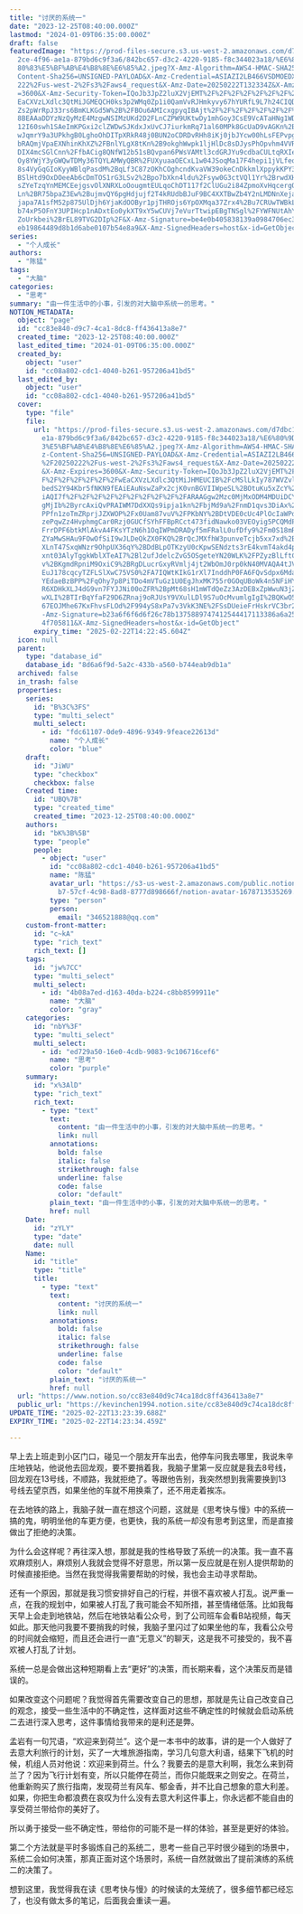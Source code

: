 ```yaml
---
title: "讨厌的系统一"
date: "2023-12-25T08:40:00.000Z"
lastmod: "2024-01-09T06:35:00.000Z"
draft: false
featuredImage: "https://prod-files-secure.s3.us-west-2.amazonaws.com/d7dbc101-8\
  2ce-4f96-ae1a-879bd6c9f3a6/842bc657-d3c2-4220-9185-f8c344023a18/%E6%80%9D%E8%\
  80%83%E5%BF%AB%E4%B8%8E%E6%85%A2.jpeg?X-Amz-Algorithm=AWS4-HMAC-SHA256&X-Amz-\
  Content-Sha256=UNSIGNED-PAYLOAD&X-Amz-Credential=ASIAZI2LB466VSDMOEDX%2F20250\
  222%2Fus-west-2%2Fs3%2Faws4_request&X-Amz-Date=20250222T132334Z&X-Amz-Expires\
  =3600&X-Amz-Security-Token=IQoJb3JpZ2luX2VjEMT%2F%2F%2F%2F%2F%2F%2F%2F%2F%2Fw\
  EaCXVzLXdlc3QtMiJGMEQCH0ks3p2WMq0Zp1i0QamVvRJHmkyvy67hYURfL9L7h24CIQDra%2BDlP\
  Zs2pWrRpJ33rs6BmKLKGd5W%2B%2FBOu6AMIcxgpyqIBAjt%2F%2F%2F%2F%2F%2F%2F%2F%2F%2F\
  8BEAAaDDYzNzQyMzE4MzgwNSIMzUKd2D2FLnCZPW9UKtwDy1mhGoy3CsE9VcATaHNg1WDWAaODQaj\
  12I60swh1SAeImKPGxi2clZWDwSJKdxJxUvCJ7iurkmRq71al60MPk8GcUaD9vAGKn%2BPLz%2FYP\
  wJqmrY9a3UPkhgB0LghoOhDITpXRkR48j0BUN2oCDRDvRHh8iKj0jbJYcw00hLsFEPvpgL8a21ZJE\
  bRAQmjVpaEXNhinKhXZ%2FBnlYLgX8tKn%2B9okghWwpk1ljHlDc8sDJysPhOpvhm4VVR7EdgsTJy\
  DIX4mcSGlCnn%2FfbACig8QNfW12b51sBQvpan6PWsVAMtl3cdGRJYu9cdbaCULtqRXIectcGxTZB\
  Oy8YWjY3yGWQwTDMy36TQYLAMWyQBR%2FUXyuaaOECxL1w04JSoqMa17F4hepi1jVLfeqa%2BONyF\
  8s4VyGqGIoKyyWBlqPasdM%2BqLf3C87zOKhCOghcndKvaVW39okeCnDkkmlXppykKPY3w58PXG%2\
  BSlHtd9OxDOeeAb6cDmTOS1rG3LSv2%2Bpo7bXkn4ldu%2Fsyw0G3ctVQl1Yr%2BrwdXHZVIWxXut\
  sZYeTzqYnMEMCEejgsvOlXNRXLoOougmtEULqoChDT117f2ClUGu2i84ZpmoXvHqcergQOjZV0USc\
  Ln%2BR75bpaZ3Ew%2BujmvQY6pgHdjujf2T4kRUdbBJuF9BC4XXTBwZb4Y2nLMDNnXejavRCWcra3\
  japa7A1sfM52p875UlDjh6YjaKdOOByr1pjTHROjs6YpOXMqa37Zrx4%2Bu7CRUwTWBkLjnfxPxzD\
  b74xP5OFnY3UPIHcp1nADxtEo0ykXT9xY5wCUVj7eVurTtwipEBgTNSgl%2FYWFNUtAhYJqYfVIYU\
  ZoUrkbei%2BrEL89TVG2DIp%2F&X-Amz-Signature=be4e0b405838139a0984706ec3cd9bd32b\
  eb19864489d8b1d6abe0107b54e8a9&X-Amz-SignedHeaders=host&x-id=GetObject"
series:
  - "个人成长"
authors:
  - "陈猛"
tags:
  - "大脑"
categories:
  - "思考"
summary: "由一件生活中的小事，引发的对大脑中系统一的思考。"
NOTION_METADATA:
  object: "page"
  id: "cc83e840-d9c7-4ca1-8dc8-ff436413a8e7"
  created_time: "2023-12-25T08:40:00.000Z"
  last_edited_time: "2024-01-09T06:35:00.000Z"
  created_by:
    object: "user"
    id: "cc08a802-cdc1-4040-b261-957206a41bd5"
  last_edited_by:
    object: "user"
    id: "cc08a802-cdc1-4040-b261-957206a41bd5"
  cover:
    type: "file"
    file:
      url: "https://prod-files-secure.s3.us-west-2.amazonaws.com/d7dbc101-82ce-4f96-a\
        e1a-879bd6c9f3a6/842bc657-d3c2-4220-9185-f8c344023a18/%E6%80%9D%E8%80%8\
        3%E5%BF%AB%E4%B8%8E%E6%85%A2.jpeg?X-Amz-Algorithm=AWS4-HMAC-SHA256&X-Am\
        z-Content-Sha256=UNSIGNED-PAYLOAD&X-Amz-Credential=ASIAZI2LB4665BIYZAKH\
        %2F20250222%2Fus-west-2%2Fs3%2Faws4_request&X-Amz-Date=20250222T132245Z\
        &X-Amz-Expires=3600&X-Amz-Security-Token=IQoJb3JpZ2luX2VjEMT%2F%2F%2F%2\
        F%2F%2F%2F%2F%2F%2FwEaCXVzLXdlc3QtMiJHMEUCIB%2FcMSlLkIy787WVZvlIuhWV%2B\
        bedS2Y94Kbr5fNKN9fEAiEAuNswZaPx2cjK0vnBGVIIWpeSL%2BOtuKu5xZcY%2FNeXvWEq\
        iAQI7f%2F%2F%2F%2F%2F%2F%2F%2F%2F%2FARAAGgw2Mzc0MjMxODM4MDUiDCY8yp4QxL4\
        gMjIb%2ByrcAxiQvPRAIWM7DdXXQs9ipja1kn%2FbjMd9a%2FnmD1qvs3DiAx%2BBHtgwcS\
        PPfn1zoTmZRprjJZXWOP%2Fx0Uam87vuV%2FPKbNY%2BDtVDE0cUc4PlOcIaWPd0OFAhy0X\
        zePqwZz4HvphmgCar0Rzj0GUCfSYhFFBpRCct473fidNawko03VEOyig5PCQMdPakEhBeCk\
        FrrDPF6btkMlAkvA4FKsYTzN6h1OqIWPmDRADyf5mFRalL0ufDfy9%2Fm0S18mRkXP1l6Tp\
        ZYaMwSHAu9FOwOfSiI9wJLDeQkZX0FKQ%2BrQcJMXfhW3punveTcjb5xx7xd%2BonpzJDmW\
        XLnT47SxqWNzr9OhpUX36qY%2BDdBLpOTKzyU0cKpwSENdzts3rE4kvmT4akd4pJM1Rov9Y\
        xnt03AlyTggkWblXTeAI7%2Bl2ufJdelcZvG5OSgeteYN20WLK%2FPZyzBlLftCBcZPc1eD\
        v%2BKgmdRpniM9OxiC9%2BRgDLucrGxyRVmlj4jt2WbOmJ0rp0kN40MVAQA4tJVqc6g6tpf\
        EuJ178cqcyTZFLSlXwC75VS0%2FA7IQWtKIkG1rXl7InddhP0FA6FQvSdpx6Mdai3ibe3oj\
        YEdaeBzBPP%2FqOhy7p8PiTDo4mVTuGz1U0EgJhxMK755r0GOqUBoWk4n5NFiHYS21ZqSr3\
        R6XDHkXLJ4dG9vn7FYJJNi00oZFR%2BpMt68sH1mWTdQeZz3AzDEBxZpWwuN3jZs6SRtAd2\
        wXLI%2BTIrBqYfaF29D6ZRnaj9oRJUsY9VXulLDl9S7uOcMvumlgIgI%2BQKwO5J9tjuFYq\
        67EOJMhe67KxFhvsFLOd%2F994yS8xPa7v3VkK3NE%2FSsDUeieFrHskrVC3br2ziNhAw&X\
        -Amz-Signature=b23a6f6f6d6f26c78b1375889747412544417113386a6a25b295e710\
        4f705811&X-Amz-SignedHeaders=host&x-id=GetObject"
      expiry_time: "2025-02-22T14:22:45.604Z"
  icon: null
  parent:
    type: "database_id"
    database_id: "8d6a6f9d-5a2c-433b-a560-b744eab9db1a"
  archived: false
  in_trash: false
  properties:
    series:
      id: "B%3C%3FS"
      type: "multi_select"
      multi_select:
        - id: "fdc61107-0de9-4896-9349-9feace22613d"
          name: "个人成长"
          color: "blue"
    draft:
      id: "JiWU"
      type: "checkbox"
      checkbox: false
    Created time:
      id: "UBQ%7B"
      type: "created_time"
      created_time: "2023-12-25T08:40:00.000Z"
    authors:
      id: "bK%3B%5B"
      type: "people"
      people:
        - object: "user"
          id: "cc08a802-cdc1-4040-b261-957206a41bd5"
          name: "陈猛"
          avatar_url: "https://s3-us-west-2.amazonaws.com/public.notion-static.com/775523\
            b7-57cf-4c98-8ad8-8777d898666f/notion-avatar-1678713535269.png"
          type: "person"
          person:
            email: "346521888@qq.com"
    custom-front-matter:
      id: "c~kA"
      type: "rich_text"
      rich_text: []
    tags:
      id: "jw%7CC"
      type: "multi_select"
      multi_select:
        - id: "4b08a7ed-d163-40da-b224-c8bb8599911e"
          name: "大脑"
          color: "gray"
    categories:
      id: "nbY%3F"
      type: "multi_select"
      multi_select:
        - id: "ed729a50-16e0-4cdb-9083-9c106716cef6"
          name: "思考"
          color: "purple"
    summary:
      id: "x%3AlD"
      type: "rich_text"
      rich_text:
        - type: "text"
          text:
            content: "由一件生活中的小事，引发的对大脑中系统一的思考。"
            link: null
          annotations:
            bold: false
            italic: false
            strikethrough: false
            underline: false
            code: false
            color: "default"
          plain_text: "由一件生活中的小事，引发的对大脑中系统一的思考。"
          href: null
    Date:
      id: "zYLY"
      type: "date"
      date: null
    Name:
      id: "title"
      type: "title"
      title:
        - type: "text"
          text:
            content: "讨厌的系统一"
            link: null
          annotations:
            bold: false
            italic: false
            strikethrough: false
            underline: false
            code: false
            color: "default"
          plain_text: "讨厌的系统一"
          href: null
  url: "https://www.notion.so/cc83e840d9c74ca18dc8ff436413a8e7"
  public_url: "https://kevinchen1994.notion.site/cc83e840d9c74ca18dc8ff436413a8e7"
UPDATE_TIME: "2025-02-22T13:23:39.688Z"
EXPIRY_TIME: "2025-02-22T14:23:34.459Z"

---
```

<link rel="stylesheet" href="https://cdn.jsdelivr.net/npm/katex@0.16.2/dist/katex.min.css" integrity="sha384-bYdxxUwYipFNohQlHt0bjN/LCpueqWz13HufFEV1SUatKs1cm4L6fFgCi1jT643X" crossorigin="anonymous">


早上去上班走到小区门口，碰见一个朋友开车出去，他停车问我去哪里，我说朱辛庄地铁站，他说他去回龙观，要不要捎着我，我脑子里第一反应就是我去8号线，回龙观在13号线，不顺路，我就拒绝了。等跟他告别，我突然想到我需要换到13号线去望京西，如果坐他的车就不用换乘了，还不用走着挨冻。


在去地铁的路上，我脑子就一直在想这个问题，这就是《思考快与慢》中的系统一搞的鬼，明明坐他的车更方便，也更快，我的系统一却没有思考到这里，而是直接做出了拒绝的决策。


为什么会这样呢？再往深入想，那就是我的性格导致了系统一的决策。我一直不喜欢麻烦别人，麻烦别人我就会觉得不好意思，所以第一反应就是在别人提供帮助的时候直接拒绝。当然在我觉得我需要帮助的时候，我也会主动寻求帮助。


还有一个原因，那就是我习惯安排好自己的行程，并很不喜欢被人打乱。说严重一点，在我的规划中，如果被人打乱了我可能会不知所措，甚至情绪低落。比如我每天早上会走到地铁站，然后在地铁站看公众号，到了公司班车会看B站视频，每天如此。那天他问我要不要捎我的时候，我脑子里闪过了如果坐他的车，我看公众号的时间就会缩短，而且还会进行一直“无意义”的聊天，这是我不可接受的，我不喜欢被人打乱了计划。


系统一总是会做出这种短期看上去“更好”的决策，而长期来看，这个决策反而是错误的。


如果改变这个问题呢？我觉得首先需要改变自己的思想，那就是先让自己改变自己的观念，接受一些生活中的不确定性，这样面对这些不确定性的时候就会启动系统二去进行深入思考，这件事情给我带来的是利还是弊。


孟岩有一句咒语，“欢迎来到荷兰”。这个是一本书中的故事，讲的是一个人做好了去意大利旅行的计划，买了一大堆旅游指南，学习几句意大利语，结果下飞机的时候，机组人员对他说：欢迎来到荷兰。什么？我要去的是意大利啊，我怎么来到荷兰了？因为飞行计划有变，所以只能停在荷兰，而你只能既来之则安之。在荷兰，他重新购买了旅行指南，发现荷兰有风车、郁金香，并不比自己想象的意大利差。如果，你把生命都浪费在哀叹为什么没有去意大利这件事上，你永远都不能自由的享受荷兰带给你的美好了。


所以勇于接受一些不确定性，带给你的可能不是一样的体验，甚至是更好的体验。


第二个方法就是平时多锻炼自己的系统二，思考一些自己平时很少碰到的场景中，系统二会如何决策，那真正面对这个场景时，系统一自然就做出了提前演练的系统二的决策了。


想到这里，我觉得我在读《思考快与慢》的时候读的太笼统了，很多细节都已经忘了，也没有做太多的笔记，后面我会重读一遍。

